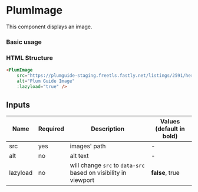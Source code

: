 # PlumImage

This component displays an image.

### Basic usage

### HTML Structure

```html
<PlumImage
    src="https://plumguide-staging.freetls.fastly.net/listings/2591/hero/f29f49dc-7999-48d9-8a5a-da4bcde126ef.jpg"
    alt="Plum Guide Image"
    :lazyload="true" />
```

## Inputs

| Name     | Required | Description                                                    | Values (default in bold) |
| -------- | -------- | -------------------------------------------------------------- | ------------------------ |
| src      | yes      | images' path                                                   | -                        |
| alt      | no       | alt text                                                       | -                        |
| lazyload | no       | will change `src` to `data-src` based on visibility in viewport| **false**, true          |
